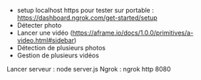 * setup localhost https pour tester sur portable : https://dashboard.ngrok.com/get-started/setup
* Détecter photo
* Lancer une vidéo (https://aframe.io/docs/1.0.0/primitives/a-video.html#sidebar)
* Détection de plusieurs photos
* Gestion de plusieurs vidéos


Lancer serveur : node server.js
Ngrok : ngrok http 8080